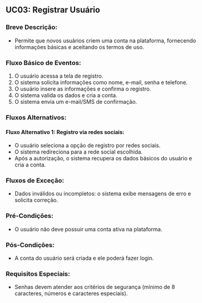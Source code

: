 ## UC03: Registrar Usuário
### Breve Descrição:
- Permite que novos usuários criem uma conta na plataforma, fornecendo informações básicas e aceitando os termos de uso.

### Fluxo Básico de Eventos:

1. O usuário acessa a tela de registro.
2. O sistema solicita informações como nome, e-mail, senha e telefone.
3. O usuário insere as informações e confirma o registro.
4. O sistema valida os dados e cria a conta.
5. O sistema envia um e-mail/SMS de confirmação.

### Fluxos Alternativos:

#### Fluxo Alternativo 1: Registro via redes sociais:
- O usuário seleciona a opção de registro por redes sociais.
- O sistema redireciona para a rede social escolhida.
- Após a autorização, o sistema recupera os dados básicos do usuário e cria a conta.

### Fluxos de Exceção:

- Dados inválidos ou incompletos: o sistema exibe mensagens de erro e solicita correção.

### Pré-Condições:
- O usuário não deve possuir uma conta ativa na plataforma.

### Pós-Condições:
- A conta do usuário será criada e ele poderá fazer login.

### Requisitos Especiais:

- Senhas devem atender aos critérios de segurança (mínimo de 8 caracteres, números e caracteres especiais).
